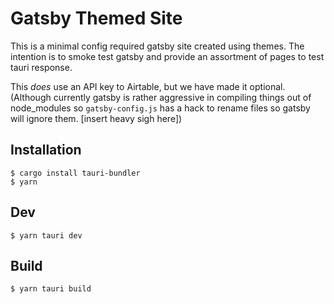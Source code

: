 # Gatsby Themed Site
This is a minimal config required gatsby site created using themes. The intention is to smoke test gatsby and provide an assortment of pages to test tauri response.

This _does_ use an API key to Airtable, but we have made it optional. (Although currently gatsby is rather aggressive in compiling things out of node_modules so `gatsby-config.js` has a hack to rename files so gatsby will ignore them. [insert heavy sigh here])

## Installation

```
$ cargo install tauri-bundler
$ yarn
```

## Dev

```
$ yarn tauri dev
```

## Build

```
$ yarn tauri build
```
